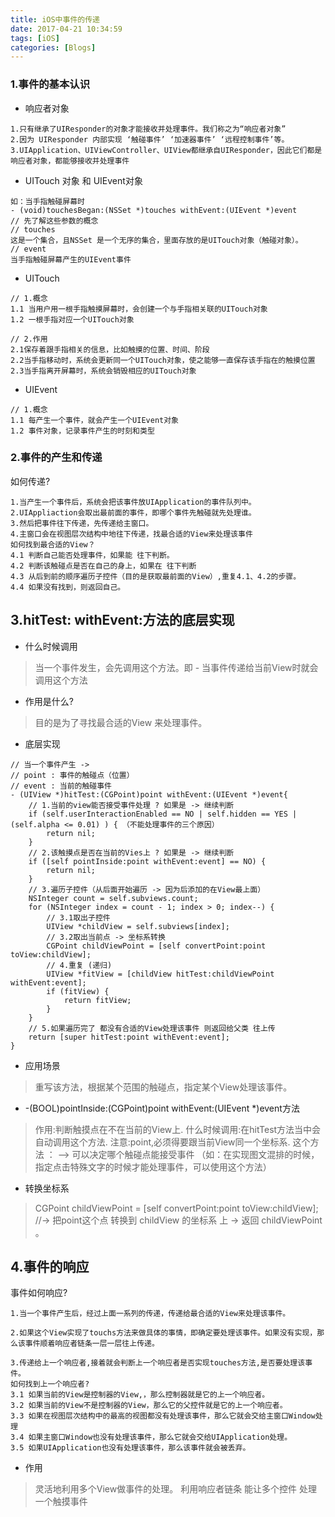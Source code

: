 ```yaml
---
title: iOS中事件的传递
date: 2017-04-21 10:34:59
tags: [iOS]
categories: [Blogs]
---
```




### 1.事件的基本认识
- 响应者对象
```objc
1.只有继承了UIResponder的对象才能接收并处理事件。我们称之为“响应者对象” 
2.因为 UIResponder 内部实现 ‘触碰事件’ ‘加速器事件’ ‘远程控制事件’等。
3.UIApplication、UIViewController、UIView都继承自UIResponder，因此它们都是响应者对象，都能够接收并处理事件

```
- UITouch 对象 和 UIEvent对象
```objc
如：当手指触碰屏幕时
- (void)touchesBegan:(NSSet *)touches withEvent:(UIEvent *)event
// 先了解这些参数的概念
// touches
这是一个集合，且NSSet 是一个无序的集合，里面存放的是UITouch对象（触碰对象）。
// event
当手指触碰屏幕产生的UIEvent事件

```
- UITouch
```
// 1.概念
1.1 当用户用一根手指触摸屏幕时，会创建一个与手指相关联的UITouch对象
1.2 一根手指对应一个UITouch对象

// 2.作用
2.1保存着跟手指相关的信息，比如触摸的位置、时间、阶段
2.2当手指移动时，系统会更新同一个UITouch对象，使之能够一直保存该手指在的触摸位置
2.3当手指离开屏幕时，系统会销毁相应的UITouch对象

```
- UIEvent
```objc
// 1.概念
1.1 每产生一个事件，就会产生一个UIEvent对象
1.2 事件对象，记录事件产生的时刻和类型

```


### 2.事件的产生和传递
如何传递?
```
1.当产生一个事件后，系统会把该事件放UIApplication的事件队列中。
2.UIAppliaction会取出最前面的事件，即哪个事件先触碰就先处理谁。
3.然后把事件往下传递，先传递给主窗口。
4.主窗口会在视图层次结构中地往下传递，找最合适的View来处理该事件
如何找到最合适的View？
4.1 判断自己能否处理事件，如果能 往下判断。
4.2 判断该触碰点是否在自己的身上，如果在 往下判断
4.3 从后到前的顺序遍历子控件（目的是获取最前面的View）,重复4.1、4.2的步骤。
4.4 如果没有找到，则返回自己。
```


## 3.hitTest: withEvent:方法的底层实现
- 什么时候调用
> 当一个事件发生，会先调用这个方法。即 - 当事件传递给当前View时就会调用这个方法

- 作用是什么?
> 目的是为了寻找最合适的View 来处理事件。

- 底层实现
```objc
// 当一个事件产生 -> 
// point : 事件的触碰点（位置）
// event : 当前的触碰事件
- (UIView *)hitTest:(CGPoint)point withEvent:(UIEvent *)event{
    // 1.当前的view能否接受事件处理 ? 如果是 -> 继续判断
    if (self.userInteractionEnabled == NO | self.hidden == YES | (self.alpha <= 0.01) ) { （不能处理事件的三个原因）
        return nil;
    }
    // 2.该触摸点是否在当前的Vies上 ? 如果是 -> 继续判断
    if ([self pointInside:point withEvent:event] == NO) {
        return nil;
    }
    // 3.遍历子控件（从后面开始遍历 -> 因为后添加的在View最上面）
    NSInteger count = self.subviews.count;
    for (NSInteger index = count - 1; index > 0; index--) {
        // 3.1取出子控件
        UIView *childView = self.subviews[index];
        // 3.2取出当前点 -> 坐标系转换
        CGPoint childViewPoint = [self convertPoint:point toView:childView];
        // 4.重复 (递归)
        UIView *fitView = [childView hitTest:childViewPoint withEvent:event];
        if (fitView) {
            return fitView;
        }
    }
    // 5.如果遍历完了 都没有合适的View处理该事件 则返回给父类 往上传
    return [super hitTest:point withEvent:event];
}
```
- 应用场景
> 重写该方法，根据某个范围的触碰点，指定某个View处理该事件。

- -(BOOL)pointInside:(CGPoint)point withEvent:(UIEvent *)event方法
> 作用:判断触摸点在不在当前的View上.
什么时候调用:在hitTest方法当中会自动调用这个方法.
注意:point,必须得要跟当前View同一个坐标系.
这个方法 ： --> 可以决定哪个触碰点能接受事件 （如：在实现图文混排的时候，指定点击特殊文字的时候才能处理事件，可以使用这个方法）

- 转换坐标系
> CGPoint childViewPoint = [self convertPoint:point toView:childView]; //-> 把point这个点 转换到 childView 的坐标系 上 -> 返回 childViewPoint 。

## 4.事件的响应

事件如何响应?
```
1.当一个事件产生后，经过上面一系列的传递，传递给最合适的View来处理该事件。

2.如果这个View实现了touchs方法来做具体的事情，即确定要处理该事件。如果没有实现，那么该事件顺着响应者链条一层一层往上传递。

3.传递给上一个响应者,接着就会判断上一个响应者是否实现touches方法,是否要处理该事件。
如何找到上一个响应者?
3.1 如果当前的View是控制器的View,，那么控制器就是它的上一个响应者。
3.2 如果当前的View不是控制器的View，那么它的父控件就是它的上一个响应者。
3.3 如果在视图层次结构中的最高的视图都没有处理该事件，那么它就会交给主窗口Window处理
3.4 如果主窗口Window也没有处理该事件，那么它就会交给UIApplication处理。
3.5 如果UIApplication也没有处理该事件，那么该事件就会被丢弃。
```

- 作用
>   灵活地利用多个View做事件的处理。
>   利用响应者链条 能让多个控件 处理  一个触摸事件


